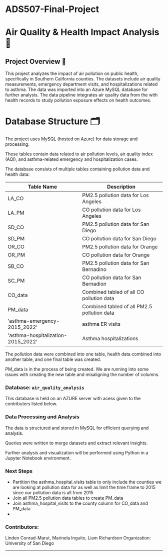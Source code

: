# ADS507-Final-Project

# Air Quality & Health Impact Analysis 🚀

## Project Overview 📌
This project analyzes the impact of air pollution on public health, specifically in Southern California counties. The datasets include air quality measurements, emergency department visits, and hospitalizations related to asthma. The data was imported into an Azure MySQL database for further analysis.  The data pipeline integrates air quality data from the <website> with health records to study pollution exposure effects on health outcomes.

# Database Structure 🗂️
The project uses MySQL (hosted on Azure) for data storage and processing.

These tables contain data related to air pollution levels, air quality index (AQI), and asthma-related emergency and hospitalization cases.

The database consists of multiple tables containing pollution data and health data:

| Table Name                          | Description                                 |
|-------------------------------------|---------------------------------------------|
| LA_CO                               | PM2.5 pollution data for Los Angeles        |
| LA_PM                               | CO pollution data for Los Angeles           |
| SD_CO                               | PM2.5 pollution data for San Diego          |
| SD_PM                               | CO pollution data for San Diego             |
| OR_CO   	                          | PM2.5 pollution data for Orange             |
| OR_PM                               | CO pollution data for Orange                |
| SB_CO                               | PM2.5 pollution data for San Bernadino      |
| SC_PM                               | CO pollution data for San Bernadion         |
| CO_data                             | Combined tabled of all CO pollution data    |
| PM_data                             | Combined tabled of all PM2.5 pollution data |
| 'asthma-emergency-2015_2022'        | asthma ER visits                            |
| 'asthma-hospitalization-2015_2022'  | Asthma hospitalizations                     |

The pollution data were combined into one table, health data combined into another table, and one final table was created.

PM_data is in the process of being created. We are running into some issues with creating the new table and misaligning the number of columns. 

### Database: `air_quality_analysis`

This database is held on an AZURE server with acess given to the contributers listed below.


### Data Processing and Analysis

The data is structured and stored in MySQL for efficient querying and analysis.

Queries were written to merge datasets and extract relevant insights.

Further analysis and visualization will be performed using Python in a Jupyter Notebook environment.



### Next Steps

- Partition the asthma_hospital_visits table to only include the counties we are looking at pollution data for as well as limit the time frame to 2015 since our pollution data is all from 2015
- Join all PM2.5 pollution data tables to create PM_data
- Join asthma_hospital_visits to the county column for CO_data and PM_data
- 



### Contributors:
Linden Conrad-Marut, Marinela Inguito, Liam Richardson
Organization: University of San Diego

---
